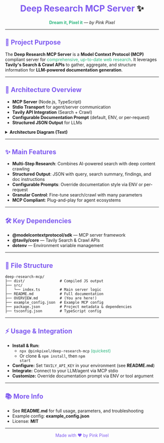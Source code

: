 <!--- ✨ OVERVIEW.md for Deep Research MCP Server ✨ --->

<h1 align="center"><span style="color:#7f5af0;">Deep Research MCP Server</span> ✨</h1>
<p align="center"><b><span style="color:#2cb67d;">Dream it, Pixel it</span></b> — <i>by Pink Pixel</i></p>

---

## <span style="color:#7f5af0;">🚀 Project Purpose</span>

The <b>Deep Research MCP Server</b> is a <b>Model Context Protocol (MCP)</b> compliant server for <span style="color:#2cb67d;">comprehensive, up-to-date web research</span>. It leverages <b>Tavily's Search & Crawl APIs</b> to gather, aggregate, and structure information for <b>LLM-powered documentation generation</b>.

---

## <span style="color:#7f5af0;">🧩 Architecture Overview</span>

- <b>MCP Server</b> (Node.js, TypeScript)
- <b>Stdio Transport</b> for agent/server communication
- <b>Tavily API Integration</b> (Search + Crawl)
- <b>Configurable Documentation Prompt</b> (default, ENV, or per-request)
- <b>Structured JSON Output</b> for LLMs

<details>
<summary><b>Architecture Diagram (Text)</b></summary>

```
[LLM/Agent]
    │
    ▼
[Deep Research MCP Server]
    │   ├─> Tavily Search API
    │   └─> Tavily Crawl API
    ▼
[Aggregated JSON Output + Documentation Instructions]
```
</details>

---

## <span style="color:#7f5af0;">✨ Main Features</span>

- <b>Multi-Step Research</b>: Combines AI-powered search with deep content crawling
- <b>Structured Output</b>: JSON with query, search summary, findings, and doc instructions
- <b>Configurable Prompts</b>: Override documentation style via ENV or per-request
- <b>Granular Control</b>: Fine-tune search/crawl with many parameters
- <b>MCP Compliant</b>: Plug-and-play for agent ecosystems

---

## <span style="color:#7f5af0;">🛠️ Key Dependencies</span>

- <b>@modelcontextprotocol/sdk</b> — MCP server framework
- <b>@tavily/core</b> — Tavily Search & Crawl APIs
- <b>dotenv</b> — Environment variable management

---

## <span style="color:#7f5af0;">📁 File Structure</span>

```
deep-research-mcp/
├── dist/                # Compiled JS output
├── src/
│   └── index.ts         # Main server logic
├── README.md            # Full documentation
├── OVERVIEW.md          # (You are here!)
├── example_config.json  # Example MCP config
├── package.json         # Project metadata & dependencies
├── tsconfig.json        # TypeScript config
```

---

## <span style="color:#7f5af0;">⚡ Usage & Integration</span>

- <b>Install & Run:</b>
  - <code>npx @pinkpixel/deep-research-mcp</code> <span style="color:#2cb67d;">(quickest)</span>
  - Or clone & <code>npm install</code>, then <code>npm start</code>
- <b>Configure:</b> Set <code>TAVILY_API_KEY</code> in your environment (see <b>README.md</b>)
- <b>Integrate:</b> Connect to your LLM/agent via MCP stdio
- <b>Customize:</b> Override documentation prompt via ENV or tool argument

---

## <span style="color:#7f5af0;">📚 More Info</span>

- See <b>README.md</b> for full usage, parameters, and troubleshooting
- Example config: <b>example_config.json</b>
- License: <b>MIT</b>

---

<p align="center"><span style="color:#7f5af0;">Made with ❤️ by Pink Pixel</span></p> 